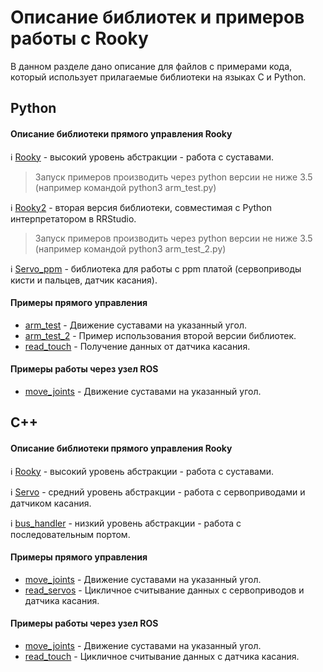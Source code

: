 # Описание библиотек и примеров работы с Rooky
В данном разделе дано описание для файлов с примерами кода, который использует прилагаемые библиотеки на языках C и Python.

## Python

#### Описание библиотеки прямого управления Rooky

ℹ️ [Rooky](/Rooky/libs/python/Rooky) - высокий уровень абстракции - работа с суставами.  
> Запуск примеров производить через python версии не ниже 3.5 (например командой python3 arm_test.py)

ℹ️ [Rooky2](/Rooky/libs/python/Rooky2) - вторая версия библиотеки, совместимая с Python интерпретатором в RRStudio.  
> Запуск примеров производить через python версии не ниже 3.5 (например командой python3 arm_test_2.py)

ℹ️ [Servo_ppm](/Rooky/libs/python/Servo_ppm) - библиотека для работы с ppm платой (сервоприводы кисти и пальцев, датчик касания).

#### Примеры прямого управления
* [arm_test](/Rooky/examples/python/arm_test) - Движение суставами на указанный угол.
* [arm_test_2](/Rooky/examples/python/arm_test_2) - Пример использования второй версии библиотек.
* [read_touch](/Rooky/examples/python/read_touch) - Получение данных от датчика касания.

#### Примеры работы через узел ROS
* [move_joints](/Rooky/examples/python/ros/move_joints) - Движение суставами на указанный угол.

## C++

#### Описание библиотеки прямого управления Rooky

ℹ️ [Rooky](/Rooky/libs/cpp/Rooky) - высокий уровень абстракции - работа с суставами.

ℹ️ [Servo](/Rooky/libs/cpp/Servo) - средний уровень абстракции - работа с сервоприводами и датчиком касания.

ℹ️ [bus_handler](/Rooky/libs/cpp/bus_handler) - низкий уровень абстракции - работа с последовательным портом.

#### Примеры прямого управления
* [move_joints](/Rooky/examples/cpp/move_joints) - Движение суставами на указанный угол.
* [read_servos](/Rooky/examples/cpp/read_servos) - Цикличное считывание данных с сервоприводов и датчика касания.

#### Примеры работы через узел ROS
* [move_joints](/Rooky/examples/cpp/ros/move_joints) - Движение суставами на указанный угол.
* [read_touch](/Rooky/examples/cpp/ros/read_touch) - Цикличное считывание данных с датчика касания.